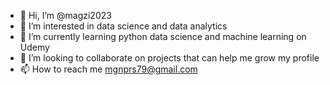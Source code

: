 - 👋 Hi, I’m @magzi2023
- 👀 I’m interested in data science and data analytics
- 🌱 I’m currently learning python data science and machine learning on Udemy
- 💞️ I’m looking to collaborate on projects that can help me grow my profile 
- 📫 How to reach me mgnprs79@gmail.com

<!---
magzi2023/magzi2023 is a ✨ special ✨ repository because its `README.md` (this file) appears on your GitHub profile.
You can click the Preview link to take a look at your changes.
--->

